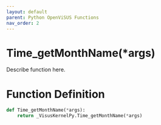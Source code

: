 ```yaml
---
layout: default
parent: Python OpenViSUS Functions
nav_order: 2
---
```


# Time_getMonthName(*args)

Describe function here.

# Function Definition

```python
def Time_getMonthName(*args):
    return _VisusKernelPy.Time_getMonthName(*args)
```